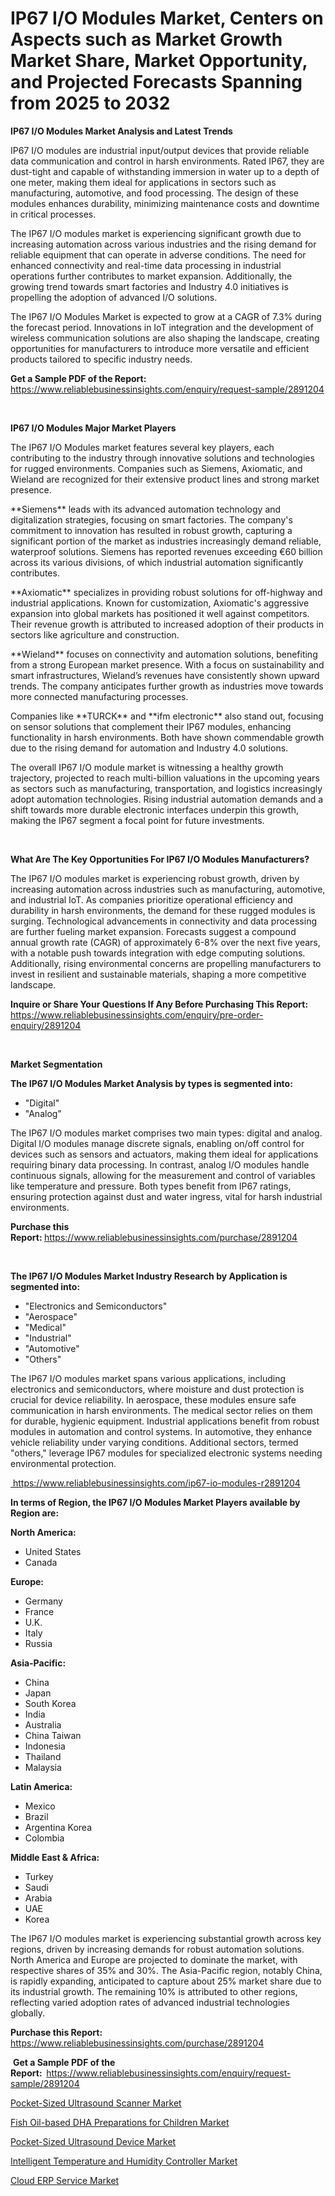 <p><h1>IP67 I/O Modules Market, Centers on Aspects such as Market Growth Market Share, Market Opportunity, and Projected Forecasts Spanning from 2025 to 2032</h1></p><p><strong>IP67 I/O Modules Market Analysis and Latest Trends</strong></p>
<p><p>IP67 I/O modules are industrial input/output devices that provide reliable data communication and control in harsh environments. Rated IP67, they are dust-tight and capable of withstanding immersion in water up to a depth of one meter, making them ideal for applications in sectors such as manufacturing, automotive, and food processing. The design of these modules enhances durability, minimizing maintenance costs and downtime in critical processes.</p><p>The IP67 I/O modules market is experiencing significant growth due to increasing automation across various industries and the rising demand for reliable equipment that can operate in adverse conditions. The need for enhanced connectivity and real-time data processing in industrial operations further contributes to market expansion. Additionally, the growing trend towards smart factories and Industry 4.0 initiatives is propelling the adoption of advanced I/O solutions.</p><p>The IP67 I/O Modules Market is expected to grow at a CAGR of 7.3% during the forecast period. Innovations in IoT integration and the development of wireless communication solutions are also shaping the landscape, creating opportunities for manufacturers to introduce more versatile and efficient products tailored to specific industry needs.</p></p>
<p><strong>Get a Sample PDF of the Report:&nbsp;</strong> <a href="https://www.reliablebusinessinsights.com/enquiry/request-sample/2891204?utm_campaign=1121&utm_medium=2&utm_source=Github&utm_content=ia&utm_term=14032025&utm_id=ip67-io-modules">https://www.reliablebusinessinsights.com/enquiry/request-sample/2891204</a></p>
<p>&nbsp;</p>
<p><strong>IP67 I/O Modules Major Market Players</strong></p>
<p><p>The IP67 I/O Modules market features several key players, each contributing to the industry through innovative solutions and technologies for rugged environments. Companies such as Siemens, Axiomatic, and Wieland are recognized for their extensive product lines and strong market presence.</p><p>**Siemens** leads with its advanced automation technology and digitalization strategies, focusing on smart factories. The company's commitment to innovation has resulted in robust growth, capturing a significant portion of the market as industries increasingly demand reliable, waterproof solutions. Siemens has reported revenues exceeding €60 billion across its various divisions, of which industrial automation significantly contributes.</p><p>**Axiomatic** specializes in providing robust solutions for off-highway and industrial applications. Known for customization, Axiomatic's aggressive expansion into global markets has positioned it well against competitors. Their revenue growth is attributed to increased adoption of their products in sectors like agriculture and construction.</p><p>**Wieland** focuses on connectivity and automation solutions, benefiting from a strong European market presence. With a focus on sustainability and smart infrastructures, Wieland’s revenues have consistently shown upward trends. The company anticipates further growth as industries move towards more connected manufacturing processes.</p><p>Companies like **TURCK** and **ifm electronic** also stand out, focusing on sensor solutions that complement their IP67 modules, enhancing functionality in harsh environments. Both have shown commendable growth due to the rising demand for automation and Industry 4.0 solutions.</p><p>The overall IP67 I/O module market is witnessing a healthy growth trajectory, projected to reach multi-billion valuations in the upcoming years as sectors such as manufacturing, transportation, and logistics increasingly adopt automation technologies. Rising industrial automation demands and a shift towards more durable electronic interfaces underpin this growth, making the IP67 segment a focal point for future investments.</p></p>
<p>&nbsp;</p>
<p><strong>What Are The Key Opportunities For IP67 I/O Modules Manufacturers?</strong></p>
<p><p>The IP67 I/O modules market is experiencing robust growth, driven by increasing automation across industries such as manufacturing, automotive, and industrial IoT. As companies prioritize operational efficiency and durability in harsh environments, the demand for these rugged modules is surging. Technological advancements in connectivity and data processing are further fueling market expansion. Forecasts suggest a compound annual growth rate (CAGR) of approximately 6-8% over the next five years, with a notable push towards integration with edge computing solutions. Additionally, rising environmental concerns are propelling manufacturers to invest in resilient and sustainable materials, shaping a more competitive landscape.</p></p>
<p><strong>Inquire or Share Your Questions If Any Before Purchasing This Report:</strong> <a href="https://www.reliablebusinessinsights.com/enquiry/pre-order-enquiry/2891204?utm_campaign=1121&utm_medium=2&utm_source=Github&utm_content=ia&utm_term=14032025&utm_id=ip67-io-modules">https://www.reliablebusinessinsights.com/enquiry/pre-order-enquiry/2891204</a></p>
<p>&nbsp;</p>
<p><strong>Market Segmentation</strong></p>
<p><strong>The IP67 I/O Modules Market Analysis by types is segmented into:</strong></p>
<p><ul><li>"Digital"</li><li>"Analog"</li></ul></p>
<p><p>The IP67 I/O modules market comprises two main types: digital and analog. Digital I/O modules manage discrete signals, enabling on/off control for devices such as sensors and actuators, making them ideal for applications requiring binary data processing. In contrast, analog I/O modules handle continuous signals, allowing for the measurement and control of variables like temperature and pressure. Both types benefit from IP67 ratings, ensuring protection against dust and water ingress, vital for harsh industrial environments.</p></p>
<p><strong>Purchase this Report:&nbsp;</strong><a href="https://www.reliablebusinessinsights.com/purchase/2891204?utm_campaign=1121&utm_medium=2&utm_source=Github&utm_content=ia&utm_term=14032025&utm_id=ip67-io-modules">https://www.reliablebusinessinsights.com/purchase/2891204</a></p>
<p>&nbsp;</p>
<p><strong>The IP67 I/O Modules Market Industry Research by Application is segmented into:</strong></p>
<p><ul><li>"Electronics and Semiconductors"</li><li>"Aerospace"</li><li>"Medical"</li><li>"Industrial"</li><li>"Automotive"</li><li>"Others"</li></ul></p>
<p><p>The IP67 I/O modules market spans various applications, including electronics and semiconductors, where moisture and dust protection is crucial for device reliability. In aerospace, these modules ensure safe communication in harsh environments. The medical sector relies on them for durable, hygienic equipment. Industrial applications benefit from robust modules in automation and control systems. In automotive, they enhance vehicle reliability under varying conditions. Additional sectors, termed "others," leverage IP67 modules for specialized electronic systems needing environmental protection.</p></p>
<p><a href="https://www.reliablebusinessinsights.com/ip67-io-modules-r2891204?utm_campaign=1121&utm_medium=2&utm_source=Github&utm_content=ia&utm_term=14032025&utm_id=ip67-io-modules">&nbsp;https://www.reliablebusinessinsights.com/ip67-io-modules-r2891204</a></p>
<p><strong>In terms of Region, the IP67 I/O Modules Market Players available by Region are:</strong></p>
<p>
    <p> <strong> North America: </strong>
        <ul>
            <li>United States</li>
            <li>Canada</li>
        </ul>
        </p> 
    <p> <strong> Europe: </strong>
        <ul>
            <li>Germany</li>
            <li>France</li>
            <li>U.K.</li>
            <li>Italy</li>
            <li>Russia</li>
        </ul>
        </p> 
    <p> <strong> Asia-Pacific: </strong>
        <ul>
            <li>China</li>
            <li>Japan</li>
            <li>South Korea</li>
            <li>India</li>
            <li>Australia</li>
            <li>China Taiwan</li>
            <li>Indonesia</li>
            <li>Thailand</li>
            <li>Malaysia</li>
        </ul>
        </p> 
    <p> <strong> Latin America: </strong>
        <ul>
            <li>Mexico</li>
            <li>Brazil</li>
            <li>Argentina Korea</li>
            <li>Colombia</li>
        </ul>
        </p> 
    <p> <strong> Middle East & Africa: </strong>
        <ul>
            <li>Turkey</li>
            <li>Saudi</li>
            <li>Arabia</li>
            <li>UAE</li>
            <li>Korea</li>
        </ul>
    </p>
    </p>
<p><p>The IP67 I/O modules market is experiencing substantial growth across key regions, driven by increasing demands for robust automation solutions. North America and Europe are projected to dominate the market, with respective shares of 35% and 30%. The Asia-Pacific region, notably China, is rapidly expanding, anticipated to capture about 25% market share due to its industrial growth. The remaining 10% is attributed to other regions, reflecting varied adoption rates of advanced industrial technologies globally.</p></p>
<p><strong>Purchase this Report: </strong><a href="https://www.reliablebusinessinsights.com/purchase/2891204?utm_campaign=1121&utm_medium=2&utm_source=Github&utm_content=ia&utm_term=14032025&utm_id=ip67-io-modules">https://www.reliablebusinessinsights.com/purchase/2891204</a></p>
<p>&nbsp;<strong>Get a Sample PDF of the Report:&nbsp;&nbsp;</strong><a href="https://www.reliablebusinessinsights.com/enquiry/request-sample/2891204?utm_campaign=1121&utm_medium=2&utm_source=Github&utm_content=ia&utm_term=14032025&utm_id=ip67-io-modules">https://www.reliablebusinessinsights.com/enquiry/request-sample/2891204</a></p>
<p><strong></strong></p>
<p><p><a href="https://github.com/spineamosa0e/Market-Research-Report-List-1/blob/main/pocket-sized-ultrasound-scanner-market.md?utm_campaign=1121&utm_medium=2&utm_source=Github&utm_content=ia&utm_term=14032025&utm_id=ip67-io-modules">Pocket-Sized Ultrasound Scanner Market</a></p><p><a href="https://github.com/dumanelina6v/Market-Research-Report-List-1/blob/main/fish-oil-based-dha-preparations-for-children-market.md?utm_campaign=1121&utm_medium=2&utm_source=Github&utm_content=ia&utm_term=14032025&utm_id=ip67-io-modules">Fish Oil-based DHA Preparations for Children Market</a></p><p><a href="https://github.com/dekamrapinq1/Market-Research-Report-List-1/blob/main/pocket-sized-ultrasound-device-market.md?utm_campaign=1121&utm_medium=2&utm_source=Github&utm_content=ia&utm_term=14032025&utm_id=ip67-io-modules">Pocket-Sized Ultrasound Device Market</a></p><p><a href="https://github.com/khifzaba/Market-Research-Report-List-1/blob/main/intelligent-temperature-and-humidity-controller-market.md?utm_campaign=1121&utm_medium=2&utm_source=Github&utm_content=ia&utm_term=14032025&utm_id=ip67-io-modules">Intelligent Temperature and Humidity Controller Market</a></p><p><a href="https://github.com/welfmimon/Market-Research-Report-List-1/blob/main/cloud-erp-service-market.md?utm_campaign=1121&utm_medium=2&utm_source=Github&utm_content=ia&utm_term=14032025&utm_id=ip67-io-modules">Cloud ERP Service Market</a></p></p>